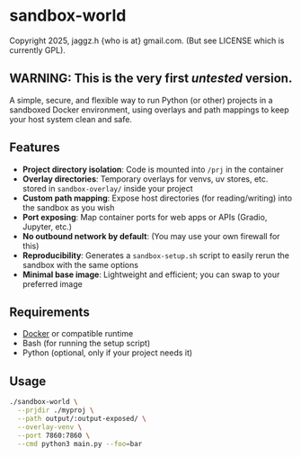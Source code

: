 # sandbox-world

Copyright 2025, jaggz.h {who is at} gmail.com. (But see LICENSE which is currently GPL).

## WARNING: This is the very first *untested* version.

A simple, secure, and flexible way to run Python (or other) projects in a sandboxed Docker environment, using overlays and path mappings to keep your host system clean and safe.

## Features

- **Project directory isolation**: Code is mounted into `/prj` in the container
- **Overlay directories**: Temporary overlays for venvs, uv stores, etc. stored in `sandbox-overlay/` inside your project
- **Custom path mapping**: Expose host directories (for reading/writing) into the sandbox as you wish
- **Port exposing**: Map container ports for web apps or APIs (Gradio, Jupyter, etc.)
- **No outbound network by default**: (You may use your own firewall for this)
- **Reproducibility**: Generates a `sandbox-setup.sh` script to easily rerun the sandbox with the same options
- **Minimal base image**: Lightweight and efficient; you can swap to your preferred image

## Requirements

- [Docker](https://docs.docker.com/get-docker/) or compatible runtime
- Bash (for running the setup script)
- Python (optional, only if your project needs it)

## Usage

```bash
./sandbox-world \
  --prjdir ./myproj \
  --path output/:output-exposed/ \
  --overlay-venv \
  --port 7860:7860 \
  --cmd python3 main.py --foo=bar
